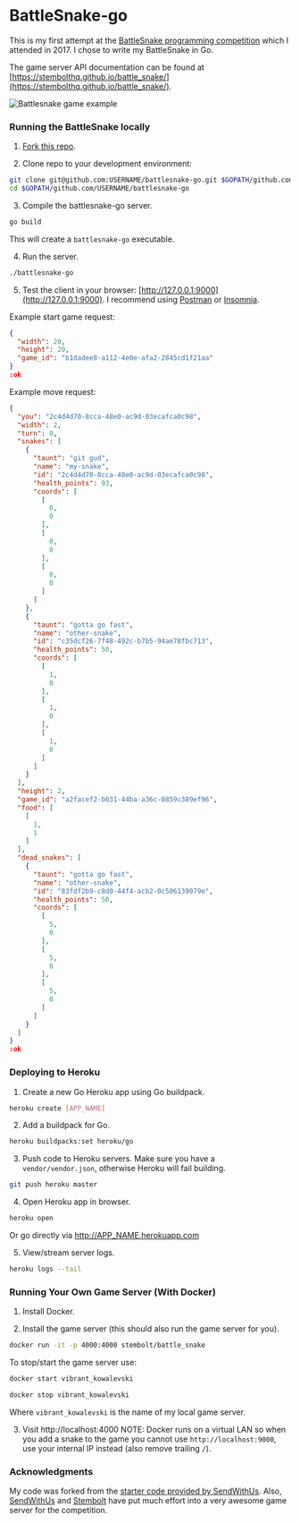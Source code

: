 # BattleSnake-go

This is my first attempt at the [BattleSnake programming competition](http://battlesnake.io) which I attended in 2017. I chose to write my BattleSnake in Go. 

The game server API documentation can be found at [https://stembolthq.github.io/battle_snake/](https://stembolthq.github.io/battle_snake/). 

![Battlesnake game example](static/snakes.gif "BattleSnake game")


### Running the BattleSnake locally

1) [Fork this repo](https://github.com/alexeyza/battlesnake-go/fork).

2) Clone repo to your development environment:
``` bash
git clone git@github.com:USERNAME/battlesnake-go.git $GOPATH/github.com/USERNAME/battlesnake-go
cd $GOPATH/github.com/USERNAME/battlesnake-go
```

3) Compile the battlesnake-go server.
``` bash
go build
```
This will create a `battlesnake-go` executable.

4) Run the server.
``` bash
./battlesnake-go
```

5) Test the client in your browser: [http://127.0.0.1:9000](http://127.0.0.1:9000). I recommend using [Postman](https://www.getpostman.com/) or [Insomnia](https://insomnia.rest/).

Example start game request:
``` json
{
  "width": 20,
  "height": 20,
  "game_id": "b1dadee8-a112-4e0e-afa2-2845cd1f21aa"
}
:ok
```

Example move request:
``` json
{
  "you": "2c4d4d70-8cca-48e0-ac9d-03ecafca0c98",
  "width": 2,
  "turn": 0,
  "snakes": [
    {
      "taunt": "git gud",
      "name": "my-snake",
      "id": "2c4d4d70-8cca-48e0-ac9d-03ecafca0c98",
      "health_points": 93,
      "coords": [
        [
          0,
          0
        ],
        [
          0,
          0
        ],
        [
          0,
          0
        ]
      ]
    },
    {
      "taunt": "gotta go fast",
      "name": "other-snake",
      "id": "c35dcf26-7f48-492c-b7b5-94ae78fbc713",
      "health_points": 50,
      "coords": [
        [
          1,
          0
        ],
        [
          1,
          0
        ],
        [
          1,
          0
        ]
      ]
    }
  ],
  "height": 2,
  "game_id": "a2facef2-b031-44ba-a36c-0859c389ef96",
  "food": [
    [
      1,
      1
    ]
  ],
  "dead_snakes": [
    {
      "taunt": "gotta go fast",
      "name": "other-snake",
      "id": "83fdf2b9-c8d0-44f4-acb2-0c506139079e",
      "health_points": 50,
      "coords": [
        [
          5,
          0
        ],
        [
          5,
          0
        ],
        [
          5,
          0
        ]
      ]
    }
  ]
}
:ok
```


### Deploying to Heroku

1. Create a new Go Heroku app using Go buildpack.
``` bash
heroku create [APP_NAME]
```

2. Add a buildpack for Go.
``` bash
heroku buildpacks:set heroku/go
```

3. Push code to Heroku servers. Make sure you have a `vendor/vendor.json`, otherwise Heroku will fail building.
``` bash
git push heroku master
```

4. Open Heroku app in browser.
``` bash
heroku open
```
Or go directly via http://APP_NAME.herokuapp.com

5. View/stream server logs.
``` bash
heroku logs --tail
```


### Running Your Own Game Server (With Docker)

1. Install Docker.

2. Install the game server (this should also run the game server for you).
``` bash
docker run -it -p 4000:4000 stembolt/battle_snake
```

To stop/start the game server use:
``` bash
docker start vibrant_kowalevski

docker stop vibrant_kowalevski
```
Where `vibrant_kowalevski` is the name of my local game server.

3. Visit http://localhost:4000
NOTE: Docker runs on a virtual LAN so when you add a snake to the game you cannot use `http://localhost:9000`, use your internal IP instead (also remove trailing `/`).


### Acknowledgments

My code was forked from the [starter code provided by SendWithUs](https://github.com/sendwithus/battlesnake-go). Also, [SendWithUs](https://www.sendwithus.com/) and [Stembolt](https://stembolt.com/) have put much effort into a very awesome game server for the competition.
